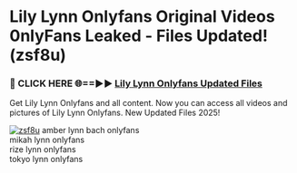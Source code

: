 # Lily Lynn Onlyfans Original Videos 0nlyFans Leaked - Files Updated! (zsf8u)

<h3>🔴 CLICK HERE 🌐==►► <a href="https://tinyurl.com/2jnfzry5" rel="nofollow">Lily Lynn Onlyfans Updated Files</a></h3>

Get Lily Lynn Onlyfans and all content. Now you can access all videos and pictures of Lily Lynn Onlyfans. New Updated Files 2025!

[![zsf8u](https://i.imgur.com/GyGTBgg.gif)](https://tinyurl.com/2jnfzry5)
amber lynn bach onlyfans<br>
mikah lynn onlyfans<br>
rize lynn onlyfans<br>
tokyo lynn onlyfans